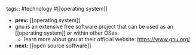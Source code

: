 tags:: #technology #[[operating system]]

- **prev:** [[operating system]]
- gnu is an extensive free software project that can be used as an [[operating system]] or within other OSes.
	- learn more about gnu at their official website: https://www.gnu.org/
- **next:** [[open source software]]